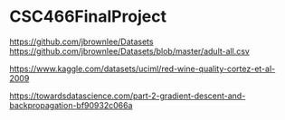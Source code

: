 # CSC466FinalProject

https://github.com/jbrownlee/Datasets
https://github.com/jbrownlee/Datasets/blob/master/adult-all.csv

https://www.kaggle.com/datasets/uciml/red-wine-quality-cortez-et-al-2009


https://towardsdatascience.com/part-2-gradient-descent-and-backpropagation-bf90932c066a
